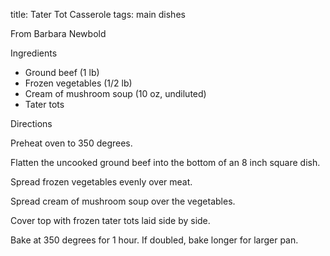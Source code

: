 title: Tater Tot Casserole
tags: main dishes

From Barbara Newbold

Ingredients

* Ground beef (1 lb)
* Frozen vegetables (1/2 lb)
* Cream of mushroom soup (10 oz, undiluted)
* Tater tots

Directions

Preheat oven to 350 degrees.

Flatten the uncooked ground beef into the bottom of an 8 inch square dish.

Spread frozen vegetables evenly over meat.

Spread cream of mushroom soup over the vegetables.

Cover top with frozen tater tots laid side by side.

Bake at 350 degrees for 1 hour. If doubled, bake longer for larger pan.
